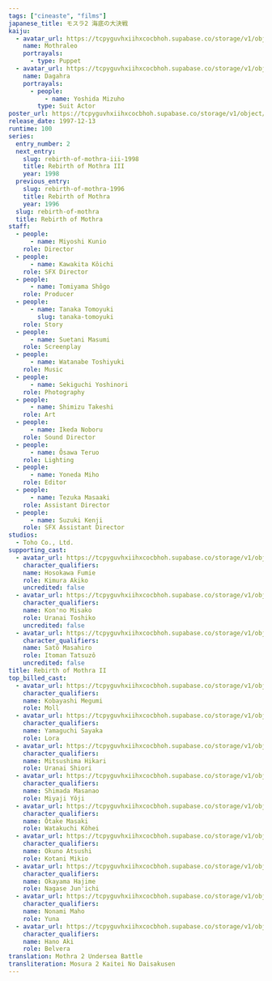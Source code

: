```yaml
---
tags: ["cineaste", "films"]
japanese_title: モスラ2 海底の大決戦
kaiju:
  - avatar_url: https://tcpyguvhxiihxcocbhoh.supabase.co/storage/v1/object/public/godzilla-cineaste-public/content/films/rebirth-of-mothra-ii-1997/kaiju-avatars/01288.jpg?t=2023-10-02T00%3A13%3A48.079Z
    name: Mothraleo
    portrayals:
      - type: Puppet
  - avatar_url: https://tcpyguvhxiihxcocbhoh.supabase.co/storage/v1/object/public/godzilla-cineaste-public/content/films/rebirth-of-mothra-ii-1997/kaiju-avatars/mizuho-yoshida-0.jpg?t=2023-09-04T02%3A47%3A18.268Z
    name: Dagahra
    portrayals:
      - people:
          - name: Yoshida Mizuho
        type: Suit Actor
poster_url: https://tcpyguvhxiihxcocbhoh.supabase.co/storage/v1/object/public/godzilla-cineaste-public/content/films/rebirth-of-mothra-ii-1997/posters/rebirth-of-mothra-2-1997.jpg
release_date: 1997-12-13
runtime: 100
series:
  entry_number: 2
  next_entry:
    slug: rebirth-of-mothra-iii-1998
    title: Rebirth of Mothra III
    year: 1998
  previous_entry:
    slug: rebirth-of-mothra-1996
    title: Rebirth of Mothra
    year: 1996
  slug: rebirth-of-mothra
  title: Rebirth of Mothra
staff:
  - people:
      - name: Miyoshi Kunio
    role: Director
  - people:
      - name: Kawakita Kôichi
    role: SFX Director
  - people:
      - name: Tomiyama Shôgo
    role: Producer
  - people:
      - name: Tanaka Tomoyuki
        slug: tanaka-tomoyuki
    role: Story
  - people:
      - name: Suetani Masumi
    role: Screenplay
  - people:
      - name: Watanabe Toshiyuki
    role: Music
  - people:
      - name: Sekiguchi Yoshinori
    role: Photography
  - people:
      - name: Shimizu Takeshi
    role: Art
  - people:
      - name: Ikeda Noboru
    role: Sound Director
  - people:
      - name: Ôsawa Teruo
    role: Lighting
  - people:
      - name: Yoneda Miho
    role: Editor
  - people:
      - name: Tezuka Masaaki
    role: Assistant Director
  - people:
      - name: Suzuki Kenji
    role: SFX Assistant Director
studios:
  - Toho Co., Ltd.
supporting_cast:
  - avatar_url: https://tcpyguvhxiihxcocbhoh.supabase.co/storage/v1/object/public/godzilla-cineaste-public/content/films/rebirth-of-mothra-ii-1997/cast-avatars/fumie-hosokawa-0.jpg
    character_qualifiers:
    name: Hosokawa Fumie
    role: Kimura Akiko
    uncredited: false
  - avatar_url: https://tcpyguvhxiihxcocbhoh.supabase.co/storage/v1/object/public/godzilla-cineaste-public/content/films/rebirth-of-mothra-ii-1997/cast-avatars/misako-konno-0.jpg
    character_qualifiers:
    name: Kon'no Misako
    role: Uranai Toshiko
    uncredited: false
  - avatar_url: https://tcpyguvhxiihxcocbhoh.supabase.co/storage/v1/object/public/godzilla-cineaste-public/content/films/rebirth-of-mothra-ii-1997/cast-avatars/masahiro-sato-0.jpg
    character_qualifiers:
    name: Satô Masahiro
    role: Itoman Tatsuzô
    uncredited: false
title: Rebirth of Mothra II
top_billed_cast:
  - avatar_url: https://tcpyguvhxiihxcocbhoh.supabase.co/storage/v1/object/public/godzilla-cineaste-public/content/films/rebirth-of-mothra-ii-1997/cast-avatars/megumi-kobayashi-0.jpg
    character_qualifiers:
    name: Kobayashi Megumi
    role: Moll
  - avatar_url: https://tcpyguvhxiihxcocbhoh.supabase.co/storage/v1/object/public/godzilla-cineaste-public/content/films/rebirth-of-mothra-ii-1997/cast-avatars/sayaka-yamaguchi-0.jpg
    character_qualifiers:
    name: Yamaguchi Sayaka
    role: Lora
  - avatar_url: https://tcpyguvhxiihxcocbhoh.supabase.co/storage/v1/object/public/godzilla-cineaste-public/content/films/rebirth-of-mothra-ii-1997/cast-avatars/hikari-mitsushima-0.jpg
    character_qualifiers:
    name: Mitsushima Hikari
    role: Uranai Shiori
  - avatar_url: https://tcpyguvhxiihxcocbhoh.supabase.co/storage/v1/object/public/godzilla-cineaste-public/content/films/rebirth-of-mothra-ii-1997/cast-avatars/masanao-shimada-0.jpg
    character_qualifiers:
    name: Shimada Masanao
    role: Miyaji Yôji
  - avatar_url: https://tcpyguvhxiihxcocbhoh.supabase.co/storage/v1/object/public/godzilla-cineaste-public/content/films/rebirth-of-mothra-ii-1997/cast-avatars/masaki-otake-0.jpg
    character_qualifiers:
    name: Ôtake Masaki
    role: Watakuchi Kôhei
  - avatar_url: https://tcpyguvhxiihxcocbhoh.supabase.co/storage/v1/object/public/godzilla-cineaste-public/content/films/rebirth-of-mothra-ii-1997/cast-avatars/atsushi-okuno-0.jpg
    character_qualifiers:
    name: Okuno Atsushi
    role: Kotani Mikio
  - avatar_url: https://tcpyguvhxiihxcocbhoh.supabase.co/storage/v1/object/public/godzilla-cineaste-public/content/films/rebirth-of-mothra-ii-1997/cast-avatars/hajime-okayama-0.jpg
    character_qualifiers:
    name: Okayama Hajime
    role: Nagase Jun'ichi
  - avatar_url: https://tcpyguvhxiihxcocbhoh.supabase.co/storage/v1/object/public/godzilla-cineaste-public/content/films/rebirth-of-mothra-ii-1997/cast-avatars/maho-nonami-0.jpg
    character_qualifiers:
    name: Nonami Maho
    role: Yuna
  - avatar_url: https://tcpyguvhxiihxcocbhoh.supabase.co/storage/v1/object/public/godzilla-cineaste-public/content/films/rebirth-of-mothra-ii-1997/cast-avatars/aki-hano-0.jpg
    character_qualifiers:
    name: Hano Aki
    role: Belvera
translation: Mothra 2 Undersea Battle
transliteration: Mosura 2 Kaitei No Daisakusen
---
```

